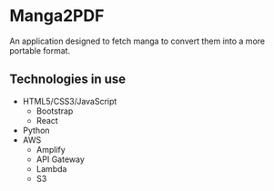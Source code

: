 # Manga2PDF
An application designed to fetch manga to convert them into a more portable format.

## Technologies in use
* HTML5/CSS3/JavaScript
  * Bootstrap
  * React 
* Python
* AWS
  * Amplify
  * API Gateway
  * Lambda
  * S3 